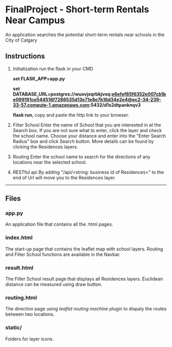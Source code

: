 # FinalProject - Short-term Rentals Near Campus
An application searches the potential short-term rentals near schools in the City of Calgary

## Instructions
1. Initialization
  run the flask in your CMD

     **set FLASK_APP=app.py**

    **set DATABASE_URL=postgres://wuovjxqrbkjvoq:e6efef85f6352e007cb1be099191ce544516f7286535d13e71e8e7b16d34e2e4@ec2-34-239-33-57.compute-1.amazonaws.com:5432/d1s2dtpanknqv3**

     **flask run**, copy and paste the http link to your browser.

2. Filter School
      Enter the name of School that you are interested in at the Search box. If you are not sure what to enter, click the layer and check the school name. Choose your distance and enter into the "Enter Search Radius" box and click Search button. More details can be found by clicking the Residences layers.

3. Routing
  Enter the school name to search for the directions of any locations near the selected school.

4. RESTful api
  By adding "/api/<string: business id of Residences>" to the end of Url will move
  you to the Residences layer.
***
## Files

### app.py
An application file that contains all the .html pages.

### index.html
The start-up page that contains the leaflet map with school layers. Routing and Filter School functions are available in the Navbar.

### result.html
The Filter School result page that displays all Residences layers. Euclidean distance can be measured using draw button.

### routing.html
The direction page using *leaflet routing machine* plugin to dispaly the routes between two locations.

### static/
Folders for layer icons.
